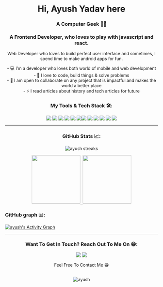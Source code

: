 <h1 align="center">Hi, Ayush Yadav here</h1>
<h3 align="center"> A Computer Geek  👨‍💻</h3>
<h3 align="center"> A Frontend Developer, who loves to play with javascript and react.</h3>
<p align="center">Web Developer who loves to build perfect user interface and sometimes, 
  I spend time to make android apps for fun.</p>



<p align="center">
-   💻 I’m a developer who loves both world of mobile and web development <br/>
-   🌱 I love to code, build things & solve problems <br/>
-   🤝 I am open to collaborate on any project that is impactful and makes the world a better place <br/>
-   ⚡ I read articles about history and tech articles for future <br/>
</p>

<h3 align="center">My Tools & Tech Stack 🛠️:</h3>
<p align="center"> <img src = "https://img.shields.io/badge/-HTML5-E34F26?style=flat&logo=html5&logoColor=white"> <img src = "https://img.shields.io/badge/-CSS3-1572B6?style=flat&logo=css3&logoColor=white"> <img src="https://img.shields.io/badge/-JavaScript-eed718?style=flat&logo=javascript&logoColor=ffffff"> <img src="https://img.shields.io/badge/-React-000000?style=flat&logo=react&logoColor=00c8ff"> <img src="https://img.shields.io/badge/-Redux-764abc?style=flat&logo=redux&logoColor=white">   <img src="https://img.shields.io/badge/styled--components-DB7093?style=flat&logo=styled-components&logoColor=white"><img src="https://img.shields.io/badge/npm-CB3837?style=flat&logo=npm&logoColor=white"> <img src="http://img.shields.io/badge/-Git-F1502F?style=flat&logo=git&logoColor=FFFFFF"> <img src="http://img.shields.io/badge/-Github-000000?style=flat&logo=github&logoColor=FFFFFF"> <img src="https://img.shields.io/badge/Netlify-00C7B7?style=flat&logo=netlify&logoColor=white"> <img src="https://img.shields.io/badge/Heroku-430098?style=flat&logo=heroku&logoColor=white"> <img src="http://img.shields.io/badge/-VS%20Code-007ACC?style=flat&logo=visual%20studio%20code&logoColor=white"> </p>

---



<h3 align="center"> GitHub Stats 📈:</h3>
<p align="center">
     <img alt="ayush streaks" src="https://github-readme-streak-stats.herokuapp.com/?user=iamayushy&theme=react&hide_border=true&bg_color=0D1117" />
 </p>

<p align="center">

<a href="https://github.com/iamayushy">
  <img height="160em" src="https://github-readme-stats-eight-theta.vercel.app/api?username=iamayushy&show_icons=true&&theme=react&hide_border=true&bg_color=0D1117"&include_all_commits=true&count_private=true&locale=en"/>&nbsp;  <img height="160em" src="https://github-readme-stats-eight-theta.vercel.app/api/top-langs/?username=iamayushy&layout=compact&langs_count=8&&theme=react&hide_border=true&bg_color=0D1117"/>
</a>

<h3 > GitHub graph 📊:</h3>

 <a href="https://github.com/iamayushy/github-readme-activity-graph"><img alt="ayush's Activity Graph" src="https://activity-graph.herokuapp.com/graph?username=iamayushy&bg_color=1F222E&color=F8D866&line=F85D7F&point=FFFFFF&hide_border=true" /></a>
</p>



---
 


  <h3 align="center">Want To Get In Touch? Reach Out To Me On 😁:</h3>
  
  <p align="center">
    <a href="mailto:ayushhuns@gmail.com"><img src="https://img.shields.io/badge/-GMAIL-D14836?style=for-the-badge&logo=gmail&logoColor=white"></a> 
    <a href="https://in.linkedin.com/in/ayushbbm"><img src="https://img.shields.io/badge/-LINKEDIN-0077B5?style=for-the-badge&logo=linkedin&logoColor=white"></a>
   
  
</p>
<p align="center">
  Feel Free To Contact Me 😁
  <br/>
  <br/>
</p>
<p align="center"> <img src="https://komarev.com/ghpvc/?username=iamayushy&label=Profile%20views&color=0e75b6&style=flat" alt="ayush" /> </p>

